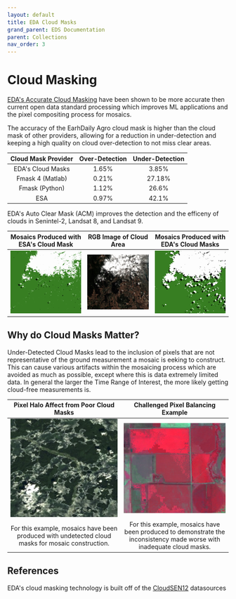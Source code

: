 ```yaml
---
layout: default
title: EDA Cloud Masks
grand_parent: EDS Documentation
parent: Collections
nav_order: 3
---
```


# Cloud Masking

[EDA's Accurate Cloud Masking](https://earthdailyagro.com/spend-less-data-scientists-time-cleaning-data-high-quality-cloud-masks-for-sentinel2-landsat-and-others-available-today/) have been shown to be more accurate then current open data standard processing which improves ML applications and the pixel compositing process for mosaics. 

The accuracy of the EarhDaily Agro cloud mask is higher than the cloud mask of other providers, allowing for a reduction in under-detection and keeping a high quality on cloud over-detection to not miss clear areas. 

|Cloud Mask Provider|Over-Detection|Under-Detection|
|:----:|:----:|:----:|
EDA's Cloud Masks|1.65%|3.85%
Fmask 4 (Matlab)|0.21%|27.18%
Fmask (Python)|1.12%|26.6%
ESA|0.97%|42.1%


EDA's Auto Clear Mask (ACM) improves the detection and the efficeny of clouds in Senintel-2, Landsat 8, and Landsat 9.

| Mosaics Produced with ESA's Cloud Mask | RGB Image of Cloud Area | Mosaics Produced with EDA's Cloud Masks |
|:----:|:----:|:----:|
| ![ESA Cloud Mask](../Images/ProductImages/ESA_Cloud_Mask.png) | ![RGB Data](../Images/ProductImages/RGB_Cloud_Mask.png) | ![EDA Cloud Mask](../Images/ProductImages/EDA_Cloud_Mask.png)| 


## Why do Cloud Masks Matter?
Under-Detected Cloud Masks lead to the inclusion of pixels that are not representative of the ground measurement a mosaic is eeking to construct. This can cause various artifacts within the mosaicing process which are avoided as much as possible, except where this is data extremely limited data.  In general the larger the Time Range of Interest, the more likely getting cloud-free measurements is.

| Pixel Halo Affect from Poor Cloud Masks | Challenged Pixel Balancing Example |
|:----:|:----:|
| ![Cloud Halos](../Images/ProductImages/CloudHalos.png) | ![Pixel Selection](../Images/ProductImages/PixelSelection.png) | 
| For this example, mosaics have been produced with undetected cloud masks for mosaic construction. | For this example, mosaics have been produced to demonstrate the inconsistency made worse with inadequate cloud masks. |

## References
EDA's cloud masking technology is built off of the [CloudSEN12](https://cloudsen12.github.io/) datasources



